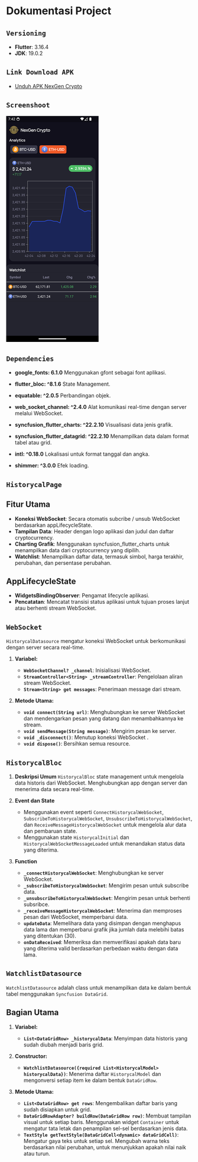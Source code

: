 # Dokumentasi Project

## `Versioning`

- **Flutter**: 3.16.4
- **JDK**: 19.0.2

## `Link Download APK`

- [Unduh APK NexGen Crypto](https://bit.ly/apk_nexgenCrypto)

## `Screenshoot`

![screenshot](./assets/screenshoot/screenshot.png)

## `Dependencies`

- **google_fonts: 6.1.0**
  Menggunakan gfont sebagai font aplikasi.

- **flutter_bloc: ^8.1.6**
  State Management.
- **equatable: ^2.0.5**
  Perbandingan objek.

- **web_socket_channel: ^2.4.0**
  Alat komunikasi real-time dengan server melalui WebSocket.

- **syncfusion_flutter_charts: ^22.2.10**
  Visualisasi data jenis grafik.

- **syncfusion_flutter_datagrid: ^22.2.10**
  Menampilkan data dalam format tabel atau grid.

- **intl: ^0.18.0**
  Lokalisasi untuk format tanggal dan angka.

- **shimmer: ^3.0.0**
  Efek loading.

## `HistorycalPage`

## Fitur Utama

- **Koneksi WebSocket**: Secara otomatis subcribe / unsub WebSocket berdasarkan appLifecycleState.
- **Tampilan Data**: Header dengan logo aplikasi dan judul dan daftar cryptocurrency.
- **Charting Grafik**: Menggunakan syncfusion_flutter_charts untuk menampilkan data dari cryptocurrency yang dipilih.
- **Watchlist**: Menampilkan daftar data, termasuk simbol, harga terakhir, perubahan, dan persentase perubahan.

## AppLifecycleState

- **WidgetsBindingObserver**: Pengamat lifecycle aplikasi.
- **Pencatatan**: Mencatat transisi status aplikasi untuk tujuan proses lanjut atau berhenti stream WebSocket.

## `WebSocket`

`HistorycalDatasource` mengatur koneksi WebSocket untuk berkomunikasi dengan server secara real-time.

1. **Variabel:**

   - **`WebSocketChannel? _channel`**: Inisialisasi WebSocket.
   - **`StreamController<String> _streamController`**: Pengelolaan aliran stream WebSocket.
   - **`Stream<String> get messages`**: Penerimaan message dari stream.

2. **Metode Utama:**
   - **`void connect(String url)`**: Menghubungkan ke server WebSocket dan mendengarkan pesan yang datang dan menambahkannya ke stream.
   - **`void sendMessage(String message)`**: Mengirim pesan ke server.
   - **`void _disconnect()`**: Menutup koneksi WebSocket .
   - **`void dispose()`**: Bersihkan semua resource.

## `HistorycalBloc`

1. **Deskripsi Umum**
   `HistorycalBloc` state management untuk mengelola data historis dari WebSocket. Menghubungkan app dengan server dan menerima data secara real-time.

2. **Event dan State**

   - Menggunakan event seperti `ConnectHistorycalWebSocket`, `SubscribeToHistorycalWebSocket`, `UnsubscribeToHistorycalWebSocket`, dan `ReceiveMessageHistorycalWebSocket` untuk mengelola alur data dan pembaruan state.
   - Menggunakan state `HistorycalInitial` dan `HistorycalWebSocketMessageLoaded` untuk menandakan status data yang diterima.

3. **Function**
   - **`_connectHistorycalWebSocket`**: Menghubungkan ke server WebSocket.
   - **`_subscribeToHistorycalWebSocket`**: Mengirim pesan untuk subscribe data.
   - **`_unsubscribeToHistorycalWebSocket`**: Mengirim pesan untuk berhenti subsribce.
   - **`_receiveMessageHistorycalWebSocket`**: Menerima dan memproses pesan dari WebSocket, memperbarui data.
   - **`updateData`**: Memelihara data yang disimpan dengan menghapus data lama dan memperbarui grafik jika jumlah data melebihi batas yang ditentukan (30).
   - **`onDataReceived`**: Memeriksa dan memverifikasi apakah data baru yang diterima valid berdasarkan perbedaan waktu dengan data lama.

## `WatchlistDatasource`

`WatchlistDatasource` adalah class untuk menampilkan data ke dalam bentuk tabel menggunakan `Syncfusion DataGrid`.

## Bagian Utama

1. **Variabel:**

   - **`List<DataGridRow> _historycalData`**: Menyimpan data historis yang sudah diubah menjadi baris grid.

2. **Constructor:**

   - **`WatchlistDatasource({required List<HistorycalModel> historycalData})`**: Menerima daftar `HistorycalModel` dan mengonversi setiap item ke dalam bentuk `DataGridRow`.

3. **Metode Utama:**
   - **`List<DataGridRow> get rows`**: Mengembalikan daftar baris yang sudah disiapkan untuk grid.
   - **`DataGridRowAdapter? buildRow(DataGridRow row)`**: Membuat tampilan visual untuk setiap baris. Menggunakan widget `Container` untuk mengatur tata letak dan penampilan sel-sel berdasarkan jenis data.
   - **`TextStyle getTextStyle(DataGridCell<dynamic> dataGridCell)`**: Mengatur gaya teks untuk setiap sel. Mengubah warna teks berdasarkan nilai perubahan, untuk menunjukkan apakah nilai naik atau turun.
